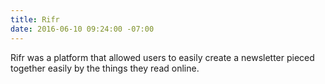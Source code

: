 ```yaml
---
title: Rifr
date: 2016-06-10 09:24:00 -07:00
---
```


Rifr was a platform that allowed users to easily create a newsletter pieced together easily by the things they read online.